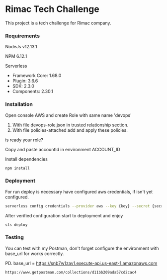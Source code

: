 # Rimac Tech Challenge

This project is a tech challenge for Rimac company.

### Requirements

NodeJs  v12.13.1

NPM 6.12.1

Serverless 
   - Framework Core: 1.68.0
   - Plugin: 3.6.6
   - SDK: 2.3.0
   - Components: 2.30.1


### Installation 

Open console AWS and create Role with same name 'devops'
 1. With file devops-role.json in trusted relationship section.
 2. With file policies-attached add and apply these policies.

is ready your role?

Copy and paste accountId in environment ACCOUNT_ID

Install dependencies
```sh
npm install
```

### Deployment

For run deploy is necessary have configured aws credentials, if isn't yet configured.

```sh
serverless config credentials --provider aws --key {key} --secret {secret}
```

After verified configuration start to deployment and enjoy

```sh
sls deploy
```

### Testing

You can test with my Postman, don't forget configure the environment with base_url for works correctly.

PD. base_url = https://snb7w1zav1.execute-api.us-east-1.amazonaws.com

```sh
https://www.getpostman.com/collections/d11bb209ada57cd2cac4
```
